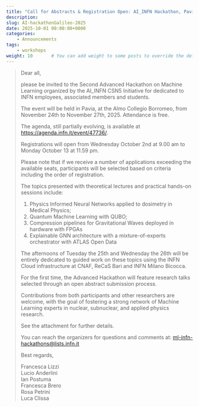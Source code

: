 ```yaml
---
title: "Call for Abstracts & Registration Open: AI_INFN Hackathon, Pavia (Nov 2025)"
description: 
slug: AI-hackathonGalileo-2025
date: 2025-10-01 00:00:00+0000
categories:
    - Announcements
tags:
    - workshops
weight: 10       # You can add weight to some posts to override the default sorting (date descending)
---
```



> Dear all,
> 
> please be invited to the Second Advanced Hackathon on Machine Learning
> organized by the AI_INFN CSN5 Initiative for dedicated to INFN employees,
> associated members and students.
> 
>  
> 
> The event will be held in Pavia, at the Almo Collegio Borromeo, from
> November 24th to November 27th, 2025. Attendance is free.
> 
> The agenda, still partially evolving, is available at
> https://agenda.infn.it/event/47736/.
> 
>  
> 
> Registrations will open from Wednesday October 2nd at 9.00 am to Monday
> October 13 at 11.59 pm.
> 
>  
> 
> Please note that if we receive a number of applications exceeding the
> available seats, participants will be selected based on criteria including
> the order of registration.
> 
>  
> 
> The topics presented with theoretical lectures and practical hands-on
> sessions include:
> 
>  
> 
>  1. Physics Informed Neural Networks applied to dosimetry in Medical
>     Physics;
>  2. Quantum Machine Learning with QUBO;
>  3. Compression pipelines for Gravitational Waves deployed in hardware with
>     FPGAs
>  4. Explainable GNN architecture with a mixture-of-experts orchestrator with
>     ATLAS Open Data
> 
>  
> 
> The afternoons of Tuesday the 25th and Wednesday the 26th will be entirely
> dedicated to guided work on these topics using the INFN Cloud infrastructure
> at CNAF, ReCaS Bari and INFN Milano Bicocca.
> 
>  
> 
>  
> 
> For the first time, the Advanced Hackathon will feature research talks
> selected through an open abstract submission process.
> 
> Contributions from both participants and other researchers are welcome, with
> the goal of fostering a strong network of Machine Learning experts in
> nuclear, subnuclear, and applied physics research.
> 
> See the attachment for further details.
> 
>  
> 
> You can reach the organizers for questions and comments at:
> ml-infn-hackathons@lists.infn.it
> 
>  
> 
>  
> 
> Best regards,
> 
>  
> Francesca Lizzi  
> Lucio Anderlini  
> Ian Postuma  
> Francesca Brero  
> Rosa Petrini  
> Luca Clissa  
> 
  

